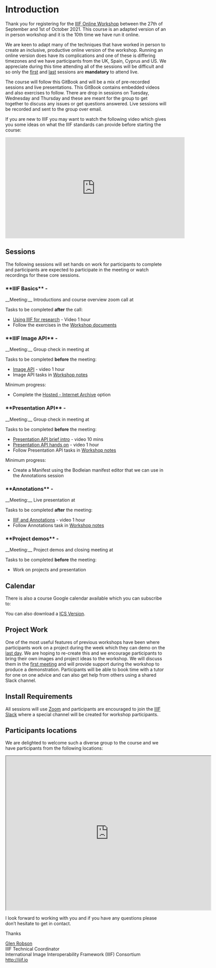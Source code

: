 <script src="https://cdnjs.cloudflare.com/ajax/libs/jstimezonedetect/1.0.7/jstz.min.js" integrity="sha512-pZ0i46J1zsMwPd2NQZ4IaL427jXE2RVHMk3uv/wPTNlBVp9AbB1L65/4YdrXRPLEmyZCkY9qYOOsQp44V4orHg==" crossorigin="anonymous"></script>
<script src="https://cdnjs.cloudflare.com/ajax/libs/dayjs/1.9.3/dayjs.min.js" integrity="sha512-u7elBfdMr+7LhU4rvUk3IM28QZDKTyUxba4Nx2IJ1W9cj4shfRSPq7EZXD2ULD9cBoizw2FQyeR6YBog6LcnHg==" crossorigin="anonymous"></script>
<script src="https://cdnjs.cloudflare.com/ajax/libs/dayjs/1.9.3/plugin/utc.min.js" integrity="sha512-+lztPB4upMyG9pLdOWl8MFsBhXM1V9vFTDhXV3/4VSdoqpR5RfA2bNdrl8n0F9HmbzFkNqmOBdZw580qfRU01Q==" crossorigin="anonymous"></script>
<script src="https://cdnjs.cloudflare.com/ajax/libs/dayjs/1.9.3/plugin/timezone.min.js" integrity="sha512-3QnyXIdU85C6rOXhHzVsXinI5/qM/LniMr5actNRUwyp1Tuurw7rOn7fX7WWoNyZuM7KlQxITGQI4ITCgXKGQA==" crossorigin="anonymous"></script>
<script src="https://cdnjs.cloudflare.com/ajax/libs/dayjs/1.9.3/plugin/advancedFormat.min.js" integrity="sha512-bvTLx3e7Wk8qIAqr7O/vbk8IT2h+tFr1udHdJGzX6xMGtruTSCBctN0IGGjozmwap+l1A3zIz5KZUXI9IiBS3Q==" crossorigin="anonymous"></script>
<script src="https://cdnjs.cloudflare.com/ajax/libs/dayjs/1.9.3/plugin/localizedFormat.min.js" integrity="sha512-85aup/PuxBbkUL6yEpshXfwrOWNt7rvFzFrfvYgnrBBQK2r1FEyqD+5qGVNPWSm8xxafm3mhBOvd975HBSaXNA==" crossorigin="anonymous"></script>
<script src="https://cdn.jsdelivr.net/gh/nwcell/ics.js@0.2.0/ics.deps.min.js"></script>

# Introduction

Thank you for registering for the [IIIF Online Workshop](https://www.eventbrite.co.uk/e/september-iiif-online-training-5-day-course-tickets-162675602105) between the 27th of September and 1st of October 2021. This course is an adapted version of an in person workshop and it is the 10th time we have run it online.  

We are keen to adapt many of the techniques that have worked in person to create an inclusive, productive online version of the workshop. Running an online version does have its complications and one of these is differing timezones and we have participants from the UK, Spain, Cyprus and US. We appreciate during this time attending all of the sessions will be difficult and so only the [first](day-one/README.md) and [last](day-five/README.md) sessions are **mandatory** to attend live.  

The course will follow this GitBook and will be a mix of pre-recorded sessions and live presentations. This GitBook contains embedded videos and also exercises to follow. There are drop in sessions on Tuesday, Wednesday and Thursday and these are meant for the group to get together to discuss any issues or get questions answered. Live sessions will be recorded and sent to the group over email.

If you are new to IIIF you may want to watch the following video which gives you some ideas on what the IIIF standards can provide before starting the course:

<iframe width="560" height="315" src="https://www.youtube-nocookie.com/embed/wVjrqsqzwNI" frameborder="0" allow="accelerometer; autoplay; encrypted-media; gyroscope; picture-in-picture" allowfullscreen></iframe>

## Sessions

The following sessions will set hands on work for participants to complete and participants are expected to participate in the meeting or watch recordings for these core sessions. 

<h3>**IIIF Basics** - <span id="day1"></span></h3>
__Meeting:__ Introductions and course overview zoom call at <b><span id="intro"></span></b>

Tasks to be completed __after__ the call:
 * [Using IIIF for research](day-one/index.html#using-iiif-for-research) - Video 1 hour
 * Follow the exercises in the [Workshop documents](day-one/IIIFforResearch.html)

<h3>**IIIF Image API** - <span id="day2"></span></h3>
__Meeting:__ Group check in meeting at <b><span id="image"></span></b>

Tasks to be completed __before__ the meeting:
 * [Image API](day-two/)  - video 1 hour
 * Image API tasks in [Workshop notes](day-two/image-servers/)

Minimum progress:  
 * Complete the [Hosted - Internet Archive](day-two/image-servers/iiif-hosting-ia.htm) option


<h3>**Presentation API** - <span id="day3"></span></h3>
__Meeting:__ Group check in meeting at <b><span id="presentation"></span></b>

Tasks to be completed __before__ the meeting:
 * [Presentation API brief intro](day-three/) - video 10 mins
 * [Presentation API hands on](day-three/) - video 1 hour
 * Follow Presentation API tasks in [Workshop notes](day-three/chrome-web-server/)  

Minimum progress:  
 *  Create a Manifest using the Bodleian manifest editor that we can use in the Annotations session


<h3>**Annotations** - <span id="day4"></span></h3>
__Meeting:__ Live presentation at <b><span id="annotations"></span></b>

Tasks to be completed __after__ the meeting:
 * [IIIF and Annotations](day-four/) - video 1 hour
 * Follow Annotations task in [Workshop notes](day-four/annotations-and-annotation-lists.html)


<h3>**Project demos** - <span id="day5"></span></h3>
__Meeting:__ Project demos and closing meeting at <b><span id="demos"></span></b>

Tasks to be completed __before__ the meeting:
 * Work on projects and presentation

## Calendar
There is also a course Google calendar available which you can subscribe to:
<div id="calendar-container"></div>

<script type="text/javascript">
  var timezone = jstz.determine();
  console.log('Name is ' + timezone.name());
  var pref = '<iframe src="https://calendar.google.com/calendar/b/1/embed?height=600&amp;wkst=1&amp;bgcolor=%23ffffff&amp;src=Y2xpci5vcmdfY2h1Z3BkdXJnam05bmpyaWRoOHVxNjc2bjBAZ3JvdXAuY2FsZW5kYXIuZ29vZ2xlLmNvbQ&amp;color=%23B39DDB&amp;showTabs=0&amp;mode=WEEK&amp;dates=20210927/20211001&amp;title=IIIF%20Online%20Workshop&amp;ctz=';
  var suff = '" style="border:solid 1px #777; width: 100%; height: 600px;"></iframe>';
  var iframe_html = pref + timezone.name() + suff;
  document.getElementById('calendar-container').innerHTML = iframe_html;

  var cal = ics();
  function download() {
      cal.download();
  }
</script>

You can also download a [ICS Version](ics/September2021.ics).

## Project Work 
One of the most useful features of previous workshops have been where participants work on a project during the week which they can demo on the [last day](day-five/README.md). We are hoping to re-create this and we encourage participants to bring their own images and project ideas to the workshop. We will discuss them in the [first meeting](day-one/README.md) and will provide support during the workshop to produce a demonstration. Participants will be able to book time with a tutor for one on one advice and can also get help from others using a shared Slack channel. 

## Install Requirements
All sessions will use [Zoom](https://zoom.us/) and participants are encouraged to join the [IIIF Slack](http://bit.ly/iiif-slack) where a special channel will be created for workshop participants. 

## Participants locations
We are delighted to welcome such a diverse group to the course and we have participants from the following locations:

<iframe src="https://www.google.com/maps/d/u/0/embed?mid=1YlhgJUDbkMi3QBZNapnEG6nGMqIZFr_H" width="640" height="480"></iframe>

I look forward to working with you and if you have any questions please don’t hesitate to get in contact. 

Thanks

[Glen Robson](mailto:glen.robson@iiif.io)<br/>
IIIF Technical Coordinator<br/>
International Image Interoperability Framework (IIIF) Consortium<br/>
http://iiif.io<br/>


<script type="text/javascript">
    console.log('Working out times ');
    dayjs.extend(dayjs_plugin_utc)
    dayjs.extend(dayjs_plugin_timezone)
    dayjs.extend(dayjs_plugin_advancedFormat)
    var timezone = jstz.determine();
    function setTime(time, section) {
        console.log("Setting time in " + section);
        var local = time.tz(timezone.name());

        var span = document.getElementById(section);
        span.innerHTML = local.format("h:mma z")
    }
    function setDay(time, section) {
        console.log("Setting time in " + section);
        var local = time.tz(timezone.name());

        var span = document.getElementById(section);
        span.innerHTML = local.format("dddd, MMMM D")
        if (local.format("D").endsWith("0")) {
            span.innerHTML += "th";
        } else if (local.format("D").endsWith("1") && !(local.format("D").endsWith("11"))) {
            span.innerHTML += "st";
        } else if (local.format("D").endsWith("2") && !(local.format("D").endsWith("12"))) {
            span.innerHTML += "nd";
        } else if (local.format("D").endsWith("3") && !(local.format("D").endsWith("13"))) {
            span.innerHTML += "rd";
        } else {    
            span.innerHTML += "th";
        }
    }
    function setDates(time, day, timeId) {
        setDay(time,day);
        setTime(time,timeId);

        let title = '';
        let description = 'Agenda: \\n\\nURL: https://stanford.zoom.us/j/98805809498?pwd=WlJmMWRJNjdXNzhiSDI3TnpFLzVtUT09\\n\\nCourse Information: https://training.iiif.io/iiif-online-workshop/July2021.html';
        let location = 'https://stanford.zoom.us/j/98805809498?pwd=WlJmMWRJNjdXNzhiSDI3TnpFLzVtUT09';
        let start = time;
        let end = start.add(1, 'hour');
        if (timeId === "intro") {
            title = "Introductions and course overview zoom call";
        } else if (timeId === "image") {
            title = "Group check in - Image API";
        } else if (timeId === "presentation") {
            title = "Group check in - Presentation API";
        } else if (timeId === "annotations") {
            title = "IIIF and Annotations";
        } else if (timeId === "demos") {
            title = "Project Demos";
        }
        console.log ('Event: ' + title + " start: " + start.format());

        cal.addEvent(title, description, location, start.tz(timezone.name()).format(), end.tz(timezone.name()).format());
    }


    setDates(dayjs.tz("2021-09-27 17:00", "Europe/London"),"day1", "intro");
    setDates(dayjs.tz("2021-09-28 17:00", "Europe/London"),"day2", "image");
    setDates(dayjs.tz("2021-09-29 17:00", "Europe/London"),"day3", "presentation");
    setDates(dayjs.tz("2021-09-30 17:00", "Europe/London"),"day4", "annotations");
    setDates(dayjs.tz("2021-10-01 17:00", "Europe/London"),"day5", "demos");
    
</script>

